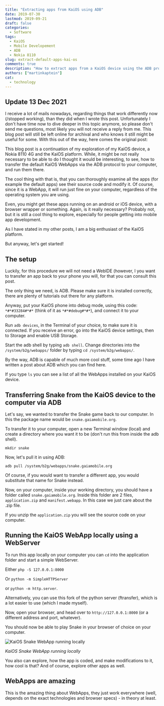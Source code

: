 ```yaml
---
title: "Extracting apps from KaiOS using ADB"
date: 2019-07-30
lastmod: 2019-09-21
draft: false
categories:
  - Software
tags:
  - KaiOS
  - Mobile Developement
  - ADB
  - Nokia 8110
slug: extract-default-apps-kai-os
comments: true
description: "How to extract apps from a KaiOS device using the ADB protocol. As an example how to transfer the Snake game and run it locally on your computer."
authors: ["martinkaptein"]
cat:
  - technology
---
```


## Update 13 Dec 2021

I receive a lot of mails nowadays, regarding things that work differently now (/stopped working), than they did when I wrote this post.
Unfortunately I don't have time now to dive deeper in this topic anymore, so please don't send me questions, most likely you will not receive a reply from me.
This blog post will still be left online for archival and who knows it still might be useful for some.
With this out of the way, here comes the original post:

This blog post is a continuation of my exploration of my KaiOS device, a Nokia 8110 4G and the KaiOS platform. While, it might be not really necessary to be able to do I thought it would be interesting, to see, how to transfer the default KaiOS WebApps via the ADB protocol to your computer, and run them there.

The cool thing with that is, that you can thoroughly examine all the apps (for example the default apps) see their source code and modify it. Of course, since it is a WebApp, it will run just fine on your computer, regardless of the operating system you are using. 

Even, you might get these apps running on an android or iOS device, with a browser wrapper or something. Again, is it really necessary? Probably not, but it is still a cool thing to explore, especially for people getting into mobile app development.

As I have stated in my other posts, I am a big enthusiast of the KaiOS platform.

But anyway, let's get started!


## The setup

Luckily, for this procedure we will not need a WebIDE (however, I you want to transfer an app back to your phone you will, for that you can consult this post.

The only thing we need, is ADB. Please make sure it is installed correctly, there are plenty of tutorials out there for any platform.

Anyway, put your KaiOS phone into debug mode, using this code: `*#*#33284#*#*` (think of it as `*#*#debug#*#*`), and connect it to your computer.

Run `adb devices`, in the Terminal of your choice, to make sure it is connected. If you receive an error, go into the KaiOS device settings, then to Storage and enable USB Storage.

Start the adb shell by typing `adb shell`. Change directories into the `/system/b2g/webapps/` folder by typing `cd /system/b2g/webapps/`.

By the way, ADB is capable of much more cool stuff, some time ago I have written a post about ADB which you can find here.

If you type `ls` you can see a list of all the WebApps installed on your KaiOS device.


## Transferring Snake from the KaiOS device to the computer via ADB

Let's say, we wanted to transfer the Snake game back to our computer. In this the package name would be `snake.gaiamobile.org`.

To transfer it to your computer, open a new Terminal window (local) and create a directory where you want it to be (don't run this from inside the adb shell).

`mkdir snake`

Now, let's pull it in using ADB:

```
adb pull /system/b2g/webapps/snake.gaiamobile.org
```

Of course, if you would want to transfer a different app, you would substitute that name for Snake instead.

Now, on your computer, inside your working directory, you should have a folder called `snake.gaiamobile.org`. Inside this folder are 2 files, `application.zip` and `manifest.webapp`. In this case we just care about the .zip file.

If you unzip the `application.zip` you will see the source code on your computer.

## Running the KaiOS WebApp locally using a WebServer

To run this app locally on your computer you can `cd` into the application folder and start a simple WebServer.

Either `php -S 127.0.0.1:8000`

Or `python -m SimpleHTTPServer`

or `python -m http.server`.

Alternatively, you can use this fork of the python server (ftransfer), which is a lot easier to use (which I made myself).

Now, open your browser, and head over to `http://127.0.0.1:8000` (or a different address and port, whatever).

You should now be able to play Snake in your browser of choice on your computer.

![KaiOS Snake WebApp running locally](/images/blog/kai-os-snake-local.jpg)

*KaiOS Snake WebApp running locally*

You also can explore, how the app is coded, and make modifications to it, how cool is that?
And of course, explore other apps as well.


## WebApps are amazing

This is the amazing thing about WebApps, they just work everywhere (well, depends on the exact technologies and browser specs) - in theory at least.
